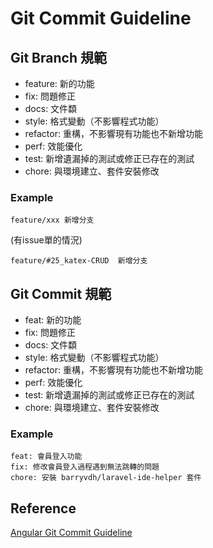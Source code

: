 # Git Commit Guideline

## Git Branch 規範

- feature: 新的功能
- fix: 問題修正
- docs: 文件纇
- style: 格式變動（不影響程式功能）
- refactor: 重構，不影響現有功能也不新增功能
- perf: 效能優化
- test: 新增遺漏掉的測試或修正已存在的測試
- chore: 與環境建立、套件安裝修改 

### Example

```
feature/xxx 新增分支
```

(有issue單的情況)
```
feature/#25_katex-CRUD  新增分支
```

## Git Commit 規範

- feat: 新的功能
- fix: 問題修正
- docs: 文件纇
- style: 格式變動（不影響程式功能）
- refactor: 重構，不影響現有功能也不新增功能
- perf: 效能優化
- test: 新增遺漏掉的測試或修正已存在的測試
- chore: 與環境建立、套件安裝修改

### Example

```
feat: 會員登入功能
fix: 修改會員登入過程遇到無法跳轉的問題
chore: 安裝 barryvdh/laravel-ide-helper 套件
```

## Reference

[Angular Git Commit Guideline](https://github.com/angular/angular.js/blob/master/DEVELOPERS.md#-git-commit-guidelines)
